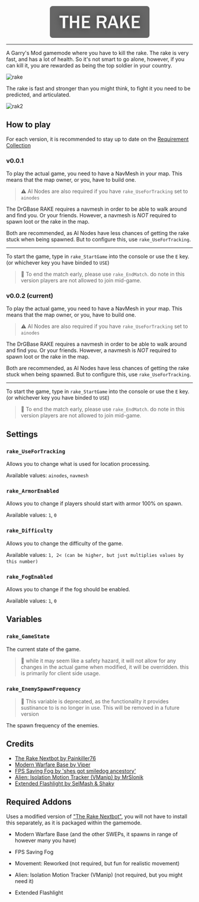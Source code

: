 
<div align="center">
	<img src="logo.png">
</div>
<hr>
A Garry's Mod gamemode where you have to kill the rake. The rake is very fast, and has a lot of health. So it's not smart to go alone, however, if you can kill it, you are rewarded as being
the top soldier in your country.

![rake](src/Rake%20Vid%2001.gif)

The rake is fast and stronger than you might think, to fight it you need to be predicted, and articulated.

![rak2](src/Rake%20Vid%2002.gif)

## How to play

For each version, it is recommended to stay up to date on the [Requirement Collection](https://steamcommunity.com/sharedfiles/filedetails/?id=3292769727)

### v0.0.1

To play the actual game, you need to have a NavMesh in your map. 
This means that the map owner, or you, have to build one.

> ⚠️ AI Nodes are also required if you have `rake_UseForTracking` set to `ainodes`

The DrGBase RAKE requires a navmesh in order to be able to walk 
around and find you. Or your friends. However, a navmesh is *NOT* 
required to spawn loot or the rake in the map.

Both are recommended, as AI Nodes have less chances of getting the rake stuck when being spawned.
But to configure this, use `rake_UseForTracking`.

<hr>

To start the game, type in `rake_StartGame` into the console or use the `E` key. (or whichever key you have binded to `USE`)

> 📝 To end the match early, please use `rake_EndMatch`. do note in 
> this version players are not allowed to join mid-game.

### v0.0.2 (current)

To play the actual game, you need to have a NavMesh in your map. 
This means that the map owner, or you, have to build one.

> ⚠️ AI Nodes are also required if you have `rake_UseForTracking` set to `ainodes`

The DrGBase RAKE requires a navmesh in order to be able to walk 
around and find you. Or your friends. However, a navmesh is *NOT* 
required to spawn loot or the rake in the map.

Both are recommended, as AI Nodes have less chances of getting the rake stuck when being spawned.
But to configure this, use `rake_UseForTracking`.

<hr>

To start the game, type in `rake_StartGame` into the console or use the `E` key. (or whichever key you have binded to `USE`)

> 📝 To end the match early, please use `rake_EndMatch`. do note in 
> this version players are not allowed to join mid-game.

## Settings

### `rake_UseForTracking`

Allows you to change what is used for location processing.

Available values: `ainodes`, `navmesh`

### `rake_ArmorEnabled`

Allows you to change if players should start with armor 100% on spawn.

Available values: `1`, `0`

### `rake_Difficulty`

Allows you to change the difficulty of the game.

Available values: `1, 2< (can be higher, but just multiplies values by this number)`

### `rake_FogEnabled`

Allows you to change if the fog should be enabled.

Available values: `1`, `0`

## Variables

### `rake_GameState`

The current state of the game.

> 📝 while it may seem like a safety hazard, it will not allow 
> for any changes in the actual game when modified, it will 
> be overridden. this is primarily for client side usage.

### `rake_EnemySpawnFrequency`

> :dna: This variable is deprecated, as the functionality it provides sustinance to
> is no longer in use. This will be removed in a future version

The spawn frequency of the enemies.

## Credits

- [The Rake Nextbot by Painkiller76](https://steamcommunity.com/sharedfiles/filedetails/?id=2474152916)
- [Modern Warfare Base by Viper](https://steamcommunity.com/sharedfiles/filedetails/?id=2459720887)
- [FPS Saving Fog by 'shes got smiledog ancestory'](https://steamcommunity.com/sharedfiles/filedetails/?id=2925774481)
- [Alien: Isolation Motion Tracker (VManip) by MrSlonik](https://steamcommunity.com/sharedfiles/filedetails/?id=3100506899)
- [Extended Flashlight by SelMash & Shaky](https://steamcommunity.com/sharedfiles/filedetails/?id=2947598424)

## Required Addons

Uses a modified version of ["The Rake Nextbot"](https://steamcommunity.com/sharedfiles/filedetails/?id=2474152916), you will not have to install this separately, as it is packaged within the gamemode.

* Modern Warfare Base (and the other SWEPs, it spawns in range of however many you have)
* FPS Saving Fog

* Movement: Reworked (not required, but fun for realistic movement)
* Alien: Isolation Motion Tracker (VManip) (not required, but you might need it)
* Extended Flashlight
